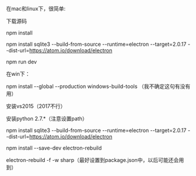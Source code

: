 在mac和linux下，很简单:

下载源码

npm install

npm install sqlite3 --build-from-source --runtime=electron --target=2.0.17 --dist-url=https://atom.io/download/electron

npm run dev

在win下：

npm install --global --production windows-build-tools   （我不确定这句有没有用）

安装vs2015（2017不行）

安装python 2.7.*（注意设置path）

npm install sqlite3 --build-from-source --runtime=electron --target=2.0.17 --dist-url=https://atom.io/download/electron

npm install --save-dev electron-rebuild

electron-rebuild -f -w sharp（最好设置到package.json中，以后可能还会用到）